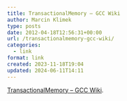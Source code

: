 ```yaml
---
title: TransactionalMemory – GCC Wiki
author: Marcin Klimek
type: posts
date: 2012-04-18T12:56:31+00:00
url: /transactionalmemory-gcc-wiki/
categories:
  - link
format: link
created: 2023-11-18T19:04
updated: 2024-06-11T14:11
---
```

[TransactionalMemory &#8211; GCC Wiki][1].

 [1]: http://gcc.gnu.org/wiki/TransactionalMemory